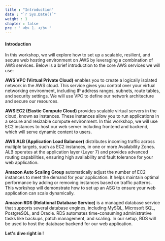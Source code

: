 ```yaml
---
title : "Introduction"
date : "`r Sys.Date()`"
weight : 1
chapter : false
pre : " <b> 1. </b> "
---
```


#### Introduction
In this workshop, we will explore how to set up a scalable, resilient, and secure web hosting environment on AWS by leveraging a combination of AWS services. Below is a brief introduction to the core AWS services we will use:

**AWS VPC (Virtual Private Cloud)** enables you to create a logically isolated network in the AWS cloud. This service gives you control over your virtual networking environment, including IP address ranges, subnets, route tables, and security settings. We will use VPC to define our network architecture and secure our resources.

**AWS EC2 (Elastic Compute Cloud)** provides scalable virtual servers in the cloud, known as instances. These instances allow you to run applications in a secure and resizable compute environment. In this workshop, we will use EC2 instances to host our web server including frontend and backend, which will serve dynamic content to users.

**AWS ALB (Application Load Balancer)** distributes incoming traffic across multiple targets, such as EC2 instances, in one or more Availability Zones. ALB operates at the application layer (Layer 7) and provides advanced routing capabilities, ensuring high availability and fault tolerance for your web application.

**Amazon Auto Scaling Group** automatically adjust the number of EC2 instances to meet the demand for your application. It helps maintain optimal performance by adding or removing instances based on traffic patterns. This workshop will demonstrate how to set up an ASG to ensure your web application can scale dynamically.

**Amazon RDS (Relational Database Service)** is a managed database service that supports several database engines, including MySQL, Microsoft SQL, PostgreSQL, and Oracle. RDS automates time-consuming administrative tasks like backups, patch management, and scaling. In our setup, RDS will be used to host the database backend for our web application.

**Let's dive right in !**